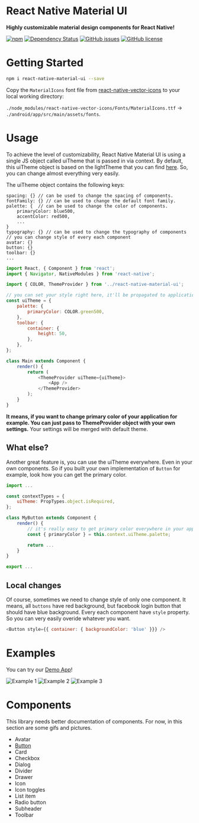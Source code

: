 
# React Native Material UI
**Highly customizable material design components for React Native!**

[![npm](https://img.shields.io/npm/v/react-native-material-ui.svg)](https://www.npmjs.com/package/react-native-material-ui)
[![Dependency Status](https://david-dm.org/react-native-material-design/react-native-material-design.svg)](https://david-dm.org/react-native-material-design/react-native-material-design.svg)
[![GitHub issues](https://img.shields.io/github/issues/xotahal/react-native-material-ui.svg)](https://github.com/xotahal/react-native-material-ui/issues)
[![GitHub license](https://img.shields.io/badge/license-MIT-blue.svg)](https://raw.githubusercontent.com/xotahal/react-native-material-ui/master/LICENSE)


# Getting Started

```bash
npm i react-native-material-ui --save
```

Copy the `MaterialIcons` font file from [react-native-vector-icons](https://github.com/oblador/react-native-vector-icons#android) to your local working directory:

`./node_modules/react-native-vector-icons/Fonts/MaterialIcons.ttf` -> `./android/app/src/main/assets/fonts`.

# Usage

To achieve the level of customizability, React Native Material UI is using a single JS object called uiTheme that is passed in via context. By default, this uiTheme object is based on the lightTheme that you can find [here](https://github.com/xotahal/react-native-material-ui/blob/master/src/styles/themes/light.js). So, you can change almost everything very easily.

The uiTheme object contains the following keys:

	spacing: {} // can be used to change the spacing of components.
	fontFamily: {} // can be used to change the default font family.
	palette: {  // can be used to change the color of components.
        primaryColor: blue500,
        accentColor: red500,
        ...
	}
	typography: {} // can be used to change the typography of components
	// you can change style of every each component
	avatar: {}
	button: {}
	toolbar: {}
	...


```js
import React, { Component } from 'react';
import { Navigator, NativeModules } from 'react-native';

import { COLOR, ThemeProvider } from '../react-native-material-ui';

// you can set your style right here, it'll be propagated to application
const uiTheme = {
    palette: {
        primaryColor: COLOR.green500,
    },
    toolbar: {
        container: {
            height: 50,
        },
    },
};

class Main extends Component {
    render() {
        return (
            <ThemeProvider uiTheme={uiTheme}>
                <App />
            </ThemeProvider>
        );
    }
}
```
**It means, if you want to change primary color of your application for example. You can just pass to ThemeProvider object with your own settings.** Your settings will be merged with default theme.

## What else?
Another great feature is, you can use the uiTheme everywhere. Even in your own components. So if you built your own implementation of `Button` for example, look how you can get the primary color.

```js
import ...

const contextTypes = {
    uiTheme: PropTypes.object.isRequired,
};

class MyButton extends Component {
    render() {
	    // it's really easy to get primary color everywhere in your app
        const { primaryColor } = this.context.uiTheme.palette;

        return ...
    }
}

export ...
```

## Local changes
Of course, sometimes we need to change style of only one component. It means, all `buttons` have red background, but facebook login button that should have blue background. Every each component have `style` property. So you can very easily overide whatever you want.

```js
<Button style={{ container: { backgroundColor: 'blue' }}} />
```
# Examples

You can try our [Demo App](https://github.com/xotahal/react-native-material-ui-demo-app)!


![Example 1](https://raw.githubusercontent.com/react-native-material-design/demo-app/master/resources/examples-1.jpg "Example 1")
![Example 2](https://raw.githubusercontent.com/react-native-material-design/demo-app/master/resources/examples-2.jpg "Example 2")
![Example 3](https://raw.githubusercontent.com/react-native-material-design/demo-app/master/resources/examples-3.jpg "Example 3")



# Components

This library needs better documentation of components. For now, in this section are some gifs and pictures.

- Avatar
- [Button](#docs/Button)
- Card
- Checkbox
- Dialog
- Divider
- Drawer
- Icon
- Icon toggles
- List item
- Radio button
- Subheader
- Toolbar
